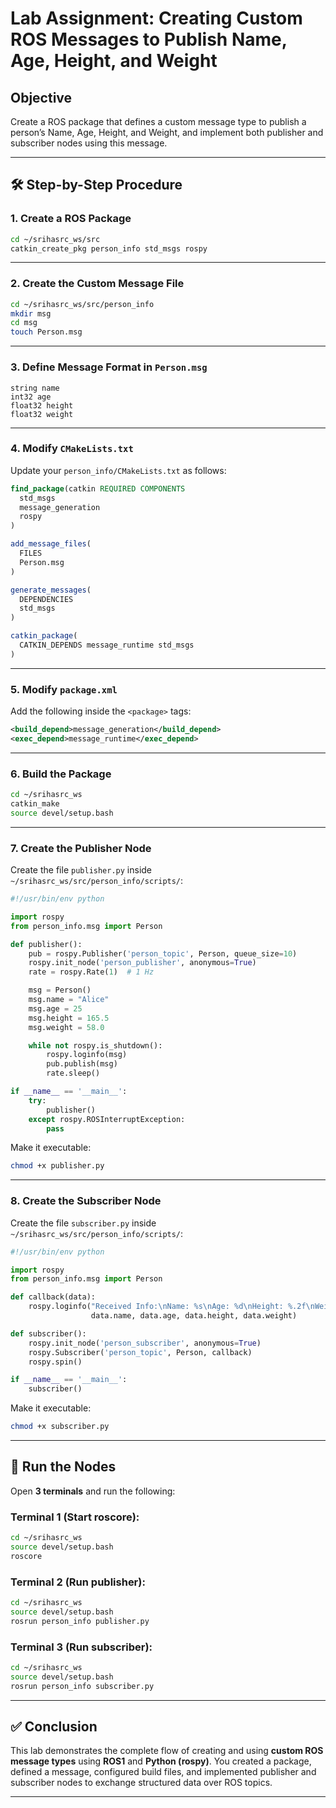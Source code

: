 # **Lab Assignment: Creating Custom ROS Messages to Publish Name, Age, Height, and Weight**

## **Objective**

Create a ROS package that defines a custom message type to publish a person’s Name, Age, Height, and Weight, and implement both publisher and subscriber nodes using this message.

---

## **🛠 Step-by-Step Procedure**

### **1. Create a ROS Package**

```bash
cd ~/srihasrc_ws/src
catkin_create_pkg person_info std_msgs rospy
```

---

### **2. Create the Custom Message File**

```bash
cd ~/srihasrc_ws/src/person_info
mkdir msg
cd msg
touch Person.msg
```

---

### **3. Define Message Format in `Person.msg`**

```text
string name
int32 age
float32 height
float32 weight
```

---

### **4. Modify `CMakeLists.txt`**

Update your `person_info/CMakeLists.txt` as follows:

```cmake
find_package(catkin REQUIRED COMPONENTS
  std_msgs
  message_generation
  rospy
)

add_message_files(
  FILES
  Person.msg
)

generate_messages(
  DEPENDENCIES
  std_msgs
)

catkin_package(
  CATKIN_DEPENDS message_runtime std_msgs
)
```

---

### **5. Modify `package.xml`**

Add the following inside the `<package>` tags:

```xml
<build_depend>message_generation</build_depend>
<exec_depend>message_runtime</exec_depend>
```

---

### **6. Build the Package**

```bash
cd ~/srihasrc_ws
catkin_make
source devel/setup.bash
```

---

### **7. Create the Publisher Node**

Create the file `publisher.py` inside `~/srihasrc_ws/src/person_info/scripts/`:

```python
#!/usr/bin/env python

import rospy
from person_info.msg import Person

def publisher():
    pub = rospy.Publisher('person_topic', Person, queue_size=10)
    rospy.init_node('person_publisher', anonymous=True)
    rate = rospy.Rate(1)  # 1 Hz

    msg = Person()
    msg.name = "Alice"
    msg.age = 25
    msg.height = 165.5
    msg.weight = 58.0

    while not rospy.is_shutdown():
        rospy.loginfo(msg)
        pub.publish(msg)
        rate.sleep()

if __name__ == '__main__':
    try:
        publisher()
    except rospy.ROSInterruptException:
        pass
```

Make it executable:

```bash
chmod +x publisher.py
```

---

### **8. Create the Subscriber Node**

Create the file `subscriber.py` inside `~/srihasrc_ws/src/person_info/scripts/`:

```python
#!/usr/bin/env python

import rospy
from person_info.msg import Person

def callback(data):
    rospy.loginfo("Received Info:\nName: %s\nAge: %d\nHeight: %.2f\nWeight: %.2f",
                  data.name, data.age, data.height, data.weight)

def subscriber():
    rospy.init_node('person_subscriber', anonymous=True)
    rospy.Subscriber('person_topic', Person, callback)
    rospy.spin()

if __name__ == '__main__':
    subscriber()
```

Make it executable:

```bash
chmod +x subscriber.py
```

---

## **🚀 Run the Nodes**

Open **3 terminals** and run the following:

### **Terminal 1 (Start roscore):**

```bash
cd ~/srihasrc_ws
source devel/setup.bash
roscore
```

### **Terminal 2 (Run publisher):**

```bash
cd ~/srihasrc_ws
source devel/setup.bash
rosrun person_info publisher.py
```

### **Terminal 3 (Run subscriber):**

```bash
cd ~/srihasrc_ws
source devel/setup.bash
rosrun person_info subscriber.py
```

---

## **✅ Conclusion**

This lab demonstrates the complete flow of creating and using **custom ROS message types** using **ROS1** and **Python (rospy)**. You created a package, defined a message, configured build files, and implemented publisher and subscriber nodes to exchange structured data over ROS topics.

---


